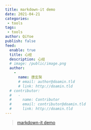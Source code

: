 ```yaml
---
title: markdown-it demo
date: 2021-04-21
categories:
 - tools
tags:
 - tools
author: QiYoe
publish: false
feed:
  enable: true
  title: 心经
  description: 心经
  # image: /public/image.png
  author:
    -
      name: 唐玄奘
      # email: author@doamin.tld
      # link: http://doamin.tld
  # contributor:
  #   -
  #     name: Contributor
  #     email: contributor@doamin.tld
  #     link: http://doamin.tld
---
```


> [markdown-it demo](https://markdown-it.github.io/)
